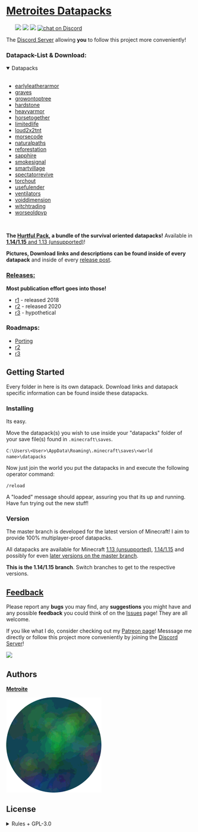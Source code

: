 # [Metroites Datapacks](https://github.com/Metroite/datapacks/archive/1.14.zip)
<ul id="parent">
    <a href="https://github.com/Metroite/datapacks/blob/master/LICENSE" alt="License">
        <img src="https://img.shields.io/github/license/Metroite/datapacks" /></a>
    <a href="https://github.com/Metroite/datapacks/releases" alt="Tag">
        <img src="https://img.shields.io/github/tag/Metroite/datapacks" /></a>
    <a href="https://github.com/Metroite/datapacks" alt="Activity">
        <img src="https://img.shields.io/github/commit-activity/m/Metroite/datapacks?foo=bar" /></a>
    <a href="https://discord.gg/vBgb85N">
        <img src="https://img.shields.io/discord/568512487473938482?logo=discord"
            alt="chat on Discord"></a>
</ul>

The [Discord Server](https://discord.gg/vBgb85N) allowing **you** to follow this project more conveniently!

### Datapack-List & Download:

<details open>
<summary>Datapacks</summary>
<br>

+ [earlyleatherarmor](https://www.metroite.de/earlyleatherarmor)
+ [graves](https://www.metroite.de/graves)
+ [growontoptree](https://www.metroite.de/growontoptree)
+ [hardstone](https://www.metroite.de/hardstone)
+ [heavyarmor](https://www.metroite.de/heavyarmor)
+ [horsetogether](https://www.metroite.de/horsetogether)
+ [limitedlife](https://www.metroite.de/limitedlife)
+ [loud2x2tnt](https://www.metroite.de/loud2x2tnt)
+ [morsecode](https://www.metroite.de/morsecode)
+ [naturalpaths](https://www.metroite.de/naturalpaths)
+ [reforestation](https://www.metroite.de/reforestation)
+ [sapphire](https://www.metroite.de/sapphire)
+ [smokesignal](https://www.metroite.de/smokesignal)
+ [smartvillage](https://www.metroite.de/smartvillage)
+ [spectatorrevive](https://www.metroite.de/spectatorrevive)
+ [torchout](https://www.metroite.de/torchout)
+ [usefulender](https://www.metroite.de/usefulender)
+ [ventilators](https://www.metroite.de/ventilators)
+ [voiddimension](https://www.metroite.de/voiddimension)
+ [witchtrading](https://www.metroite.de/witchtrading)
+ [worseoldpvp](https://www.metroite.de/worseoldpvp)

</details>
<br>

**The [Hurtful Pack](https://www.metroite.de/Hurtful%20Pack), a bundle of the survival oriented datapacks!** Available in [**1.14/1.15** and 1.13 (unsupported)](https://github.com/Metroite/datapacks#version)!

**Pictures, Download links and descriptions can be found inside of every datapack** and inside of every [release post](https://github.com/Metroite/datapacks/releases).

### [Releases:](https://github.com/Metroite/datapacks/releases)

**Most publication effort goes into those!**

* [r1](https://www.Metroite.de/releases/r1) - released 2018
* [r2](https://www.Metroite.de/releases/r2) - released 2020
* [r3](https://github.com/Metroite/datapacks/projects/3) - hypothetical

### Roadmaps:

* [Porting](https://github.com/Metroite/datapacks/projects/1)
* [r2](https://github.com/Metroite/datapacks/projects/2)
* [r3](https://github.com/Metroite/datapacks/projects/3)

## Getting Started

Every folder in here is its own datapack. Download links and datapack specific information can be found inside these datapacks.

### Installing

Its easy.

Move the datapack(s) you wish to use inside your "datapacks" folder of your save file(s) found in `.minecraft\saves`.

```
C:\Users\<User>\AppData\Roaming\.minecraft\saves\<world name>\datapacks
```

Now just join the world you put the datapacks in and execute the following operator command:

```
/reload
```

A "loaded" message should appear, assuring you that its up and running. Have fun trying out the new stuff!

### Version

The master branch is developed for the latest version of Minecraft! I aim to provide 100% multiplayer-proof datapacks.

All datapacks are available for Minecraft [1.13 (unsupported)](https://github.com/Metroite/datapacks/tree/1.13), [1.14/1.15](https://github.com/Metroite/datapacks/tree/1.14) and possibly for even [later versions on the master branch](https://github.com/Metroite/datapacks/tree/master).

**This is  the 1.14/1.15 branch**. Switch branches to get to the respective versions.

## [Feedback](https://github.com/Metroite/datapacks/issues)

Please report any **bugs** you may find, any **suggestions** you might have and any possible **feedback** you could think of on the [Issues](https://github.com/Metroite/datapacks/issues) page! They are all welcome.

If you like what I do, consider checking out my [Patreon page](https://www.patreon.com/metroite)! Messsage me directly or follow this project more conveniently by joining the [Discord Server](https://discord.gg/vBgb85N)!

<a href="https://discord.gg/vBgb85N"><img src="https://i.vgy.me/YrTrsE.png"></a>

## Authors

[**Metroite**](https://github.com/Metroite)

![Metroite](metroite.png?raw=true "Metroite")

## License
<details>
<summary>Rules + GPL-3.0</summary>
<br>

* You are allowed to edit the files and claim only your edits as yours, which you may then distribute through another fork of this project on GitHub.
* You are not allowed to redistribute the files of this project, only exception is described above.
* You are not allowed to remove or modify the "loaded" messages under any circumstances.
* You are not allowed to claim this project as yours and you must fully credit me, "Metroite".

**Everything else** is handled by the GNU GENERAL PUBLIC License v3.0 - see the [LICENSE](https://github.com/Metroite/datapacks/blob/master/LICENSE) file for details.

</details>
